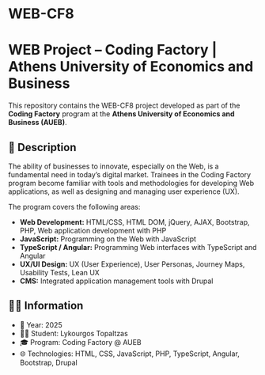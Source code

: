 # WEB-CF8
# WEB Project – Coding Factory | Athens University of Economics and Business

This repository contains the WEB-CF8 project developed as part of the **Coding Factory** program at the **Athens University of Economics and Business (AUEB)**.

## 📘 Description

The ability of businesses to innovate, especially on the Web, is a fundamental need in today’s digital market. Trainees in the Coding Factory program become familiar with tools and methodologies for developing Web applications, as well as designing and managing user experience (UX).

The program covers the following areas:

- **Web Development:** HTML/CSS, HTML DOM, jQuery, AJAX, Bootstrap, PHP, Web application development with PHP  
- **JavaScript:** Programming on the Web with JavaScript  
- **TypeScript / Angular:** Programming Web interfaces with TypeScript and Angular  
- **UX/UI Design:** UX (User Experience), User Personas, Journey Maps, Usability Tests, Lean UX  
- **CMS:** Integrated application management tools with Drupal  

## 👨‍🎓 Information

- 📅 Year: 2025  
- 🧑‍💻 Student: Lykourgos Topaltzas 
- 🎓 Program: Coding Factory @ AUEB  
- 🌐 Technologies: HTML, CSS, JavaScript, PHP, TypeScript, Angular, Bootstrap, Drupal
